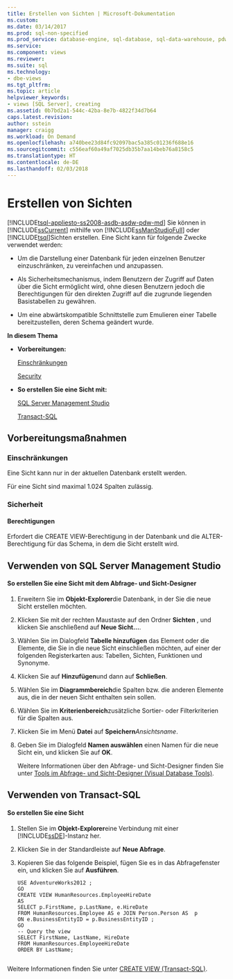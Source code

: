 ```yaml
---
title: Erstellen von Sichten | Microsoft-Dokumentation
ms.custom: 
ms.date: 03/14/2017
ms.prod: sql-non-specified
ms.prod_service: database-engine, sql-database, sql-data-warehouse, pdw
ms.service: 
ms.component: views
ms.reviewer: 
ms.suite: sql
ms.technology:
- dbe-views
ms.tgt_pltfrm: 
ms.topic: article
helpviewer_keywords:
- views [SQL Server], creating
ms.assetid: 0b7bd2a1-544c-42ba-8e7b-4822f34d7b64
caps.latest.revision: 
author: sstein
manager: craigg
ms.workload: On Demand
ms.openlocfilehash: a740bee23d84fc92097bac5a385c01236f688e16
ms.sourcegitcommit: c556eaf60a49af7025db35b7aa14beb76a8158c5
ms.translationtype: HT
ms.contentlocale: de-DE
ms.lasthandoff: 02/03/2018
---
```

# <a name="create-views"></a>Erstellen von Sichten
[!INCLUDE[tsql-appliesto-ss2008-asdb-asdw-pdw-md](../../includes/tsql-appliesto-ss2008-asdb-asdw-pdw-md.md)]
Sie können in [!INCLUDE[ssCurrent](../../includes/sscurrent-md.md)] mithilfe von [!INCLUDE[ssManStudioFull](../../includes/ssmanstudiofull-md.md)] oder [!INCLUDE[tsql](../../includes/tsql-md.md)]Sichten erstellen. Eine Sicht kann für folgende Zwecke verwendet werden:  
  
-   Um die Darstellung einer Datenbank für jeden einzelnen Benutzer einzuschränken, zu vereinfachen und anzupassen.  
  
-   Als Sicherheitsmechanismus, indem Benutzern der Zugriff auf Daten über die Sicht ermöglicht wird, ohne diesen Benutzern jedoch die Berechtigungen für den direkten Zugriff auf die zugrunde liegenden Basistabellen zu gewähren.  
  
-   Um eine abwärtskompatible Schnittstelle zum Emulieren einer Tabelle bereitzustellen, deren Schema geändert wurde.  
  
 **In diesem Thema**  
  
-   **Vorbereitungen:**  
  
     [Einschränkungen](#Restrictions)  
  
     [Security](#Security)  
  
-   **So erstellen Sie eine Sicht mit:**  
  
     [SQL Server Management Studio](#SSMSProcedure)  
  
     [Transact-SQL](#TsqlProcedure)  
  
##  <a name="BeforeYouBegin"></a> Vorbereitungsmaßnahmen  
  
###  <a name="Restrictions"></a> Einschränkungen  
 Eine Sicht kann nur in der aktuellen Datenbank erstellt werden.  
  
 Für eine Sicht sind maximal 1.024 Spalten zulässig.  
  
###  <a name="Security"></a> Sicherheit  
  
####  <a name="Permissions"></a> Berechtigungen  
 Erfordert die CREATE VIEW-Berechtigung in der Datenbank und die ALTER-Berechtigung für das Schema, in dem die Sicht erstellt wird.  
  
##  <a name="SSMSProcedure"></a> Verwenden von SQL Server Management Studio  
  
#### <a name="to-create-a-view-by-using-the-query-and-view-designer"></a>So erstellen Sie eine Sicht mit dem Abfrage- und Sicht-Designer  
  
1.  Erweitern Sie im **Objekt-Explorer**die Datenbank, in der Sie die neue Sicht erstellen möchten.  
  
2.  Klicken Sie mit der rechten Maustaste auf den Ordner **Sichten** , und klicken Sie anschließend auf **Neue Sicht…**.  
  
3.  Wählen Sie im Dialogfeld **Tabelle hinzufügen** das Element oder die Elemente, die Sie in die neue Sicht einschließen möchten, auf einer der folgenden Registerkarten aus: Tabellen, Sichten, Funktionen und Synonyme.  
  
4.  Klicken Sie auf **Hinzufügen**und dann auf **Schließen**.  
  
5.  Wählen Sie im **Diagrammbereich**die Spalten bzw. die anderen Elemente aus, die in der neuen Sicht enthalten sein sollen.  
  
6.  Wählen Sie im **Kriterienbereich**zusätzliche Sortier- oder Filterkriterien für die Spalten aus.  
  
7.  Klicken Sie im Menü **Datei** auf **Speichern***Ansichtsname*.  
  
8.  Geben Sie im Dialogfeld **Namen auswählen** einen Namen für die neue Sicht ein, und klicken Sie auf **OK**.  
  
     Weitere Informationen über den Abfrage- und Sicht-Designer finden Sie unter [Tools im Abfrage- und Sicht-Designer &#40;Visual Database Tools&#41;](http://msdn.microsoft.com/library/12e4b5a5-b793-4b6c-a0e5-c450c49bf26f).  
  
##  <a name="TsqlProcedure"></a> Verwenden von Transact-SQL  
  
#### <a name="to-create-a-view"></a>So erstellen Sie eine Sicht  
  
1.  Stellen Sie im **Objekt-Explorer**eine Verbindung mit einer [!INCLUDE[ssDE](../../includes/ssde-md.md)]-Instanz her.  
  
2.  Klicken Sie in der Standardleiste auf **Neue Abfrage**.  
  
3.  Kopieren Sie das folgende Beispiel, fügen Sie es in das Abfragefenster ein, und klicken Sie auf **Ausführen**.  
  
    ```  
    USE AdventureWorks2012 ;   
    GO  
    CREATE VIEW HumanResources.EmployeeHireDate  
    AS  
    SELECT p.FirstName, p.LastName, e.HireDate  
    FROM HumanResources.Employee AS e JOIN Person.Person AS  p  
    ON e.BusinessEntityID = p.BusinessEntityID ;   
    GO  
    -- Query the view  
    SELECT FirstName, LastName, HireDate  
    FROM HumanResources.EmployeeHireDate  
    ORDER BY LastName;  
  
    ```  
  
 Weitere Informationen finden Sie unter [CREATE VIEW &#40;Transact-SQL&#41;](../../t-sql/statements/create-view-transact-sql.md).  
  
  
